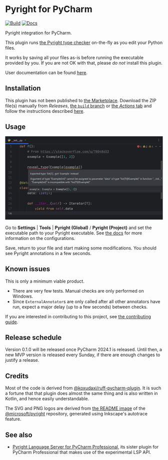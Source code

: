 # Pyright for PyCharm

[![Build](https://github.com/InSyncWithFoo/pyright-for-pycharm/actions/workflows/build.yaml/badge.svg)](https://github.com/InSyncWithFoo/pyright-for-pycharm/actions/workflows/build.yaml)
[![Docs](https://github.com/InSyncWithFoo/pyright-for-pycharm/actions/workflows/docs.yaml/badge.svg)](https://insyncwithfoo.github.io/pyright-for-pycharm)

<!-- Plugin description -->
Pyright integration for PyCharm.

This plugin runs [the Pyright type checker][1] on-the-fly
as you edit your Python files.

It works by saving all your files as-is before running
the executable provided by you. If you are not OK with that,
please <em>do not</em> install this plugin.

User documentation can be found [here][2].


  [1]: https://github.com/microsoft/pyright
  [2]: https://insyncwithfoo.github.io/pyright-for-pycharm/
<!-- Plugin description end -->


## Installation

This plugin has not been published to [the Marketplace][3].
Download the ZIP file(s) manually from <i>Releases</i>,
[the `build` branch][4] or [the *Actions* tab][5]
and follow the instructions described [here][6].


## Usage

![](./docs/img/demo1.png)

Go to <b>Settings</b> | <b>Tools</b> |
<b>Pyright (Global)</b> / <b>Pyright (Project)</b> and
set the executable path to your Pyright executable.
See [the docs][7] for more information on the configurations.

Save, return to your file and start making some modifications.
You should see Pyright annotations in a few seconds.


## Known issues

This is only a minimum viable product.

* There are very few tests. Manual checks are only performed on Windows.
* Since `ExternalAnnotator`s are only called after all other annotators
  have run, expect a major delay (up to a few seconds) between checks.

If you are interested in contributing to this project,
see [the contributing guide][8].


## Release schedule

Version 0.1.0 will be released once PyCharm 2024.1 is released.
Until then, a new MVP version is released every Sunday,
if there are enough changes to justify a release.


## Credits

Most of the code is derived from [@koxudaxi/ruff-pycharm-plugin][9].
It is such a fortune that that plugin does almost the same thing
and is also written in Kotlin, and hence easily understandable.

The SVG and PNG logos are derived from [the README image][10]
of the [@microsoft/pyright][1] repository,
generated using Inkscape's autotrace feature.


## See also

* [Pyright Language Server for PyCharm Professional][11],
  its sister plugin for PyCharm Professional that makes use of
  the experimental LSP API.


  [3]: https://plugins.jetbrains.com/
  [4]: https://github.com/InSyncWithFoo/pyright-for-pycharm/tree/build
  [5]: https://github.com/InSyncWithFoo/pyright-for-pycharm/actions/workflows/build.yaml
  [6]: https://www.jetbrains.com/help/pycharm/managing-plugins.html#install_plugin_from_disk
  [7]: https://insyncwithfoo.github.io/pyright-for-pycharm/configurations/
  [8]: ./CONTRIBUTING.md
  [9]: https://github.com/koxudaxi/ruff-pycharm-plugin
  [10]: https://github.com/microsoft/pyright/blob/main/docs/img/PyrightLarge.png
  [11]: https://github.com/InSyncWithFoo/pyright-langserver-for-pycharm
